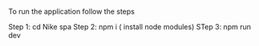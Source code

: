 To run the application follow the steps

Step 1: cd Nike spa
Step 2: npm i ( install node modules)
STep 3: npm run dev
